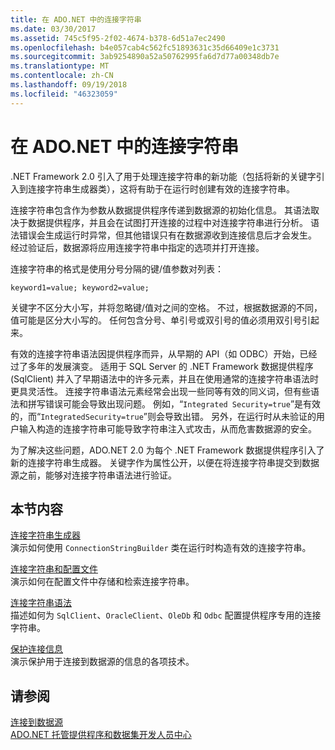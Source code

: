 ```yaml
---
title: 在 ADO.NET 中的连接字符串
ms.date: 03/30/2017
ms.assetid: 745c5f95-2f02-4674-b378-6d51a7ec2490
ms.openlocfilehash: b4e057cab4c562fc51893631c35d66409e1c3731
ms.sourcegitcommit: 3ab9254890a52a50762995fa6d7d77a00348db7e
ms.translationtype: MT
ms.contentlocale: zh-CN
ms.lasthandoff: 09/19/2018
ms.locfileid: "46323059"
---
```

# <a name="connection-strings-in-adonet"></a>在 ADO.NET 中的连接字符串
.NET Framework 2.0 引入了用于处理连接字符串的新功能（包括将新的关键字引入到连接字符串生成器类），这将有助于在运行时创建有效的连接字符串。  
  
 连接字符串包含作为参数从数据提供程序传递到数据源的初始化信息。 其语法取决于数据提供程序，并且会在试图打开连接的过程中对连接字符串进行分析。 语法错误会生成运行时异常，但其他错误只有在数据源收到连接信息后才会发生。 经过验证后，数据源将应用连接字符串中指定的选项并打开连接。  
  
 连接字符串的格式是使用分号分隔的键/值参数对列表：  
  
 `keyword1=value; keyword2=value;`  
  
 关键字不区分大小写，并将忽略键/值对之间的空格。 不过，根据数据源的不同，值可能是区分大小写的。 任何包含分号、单引号或双引号的值必须用双引号引起来。  
  
 有效的连接字符串语法因提供程序而异，从早期的 API（如 ODBC）开始，已经过了多年的发展演变。 适用于 SQL Server 的 .NET Framework 数据提供程序 (SqlClient) 并入了早期语法中的许多元素，并且在使用通常的连接字符串语法时更具灵活性。 连接字符串语法元素经常会出现一些同等有效的同义词，但有些语法和拼写错误可能会导致出现问题。 例如，“`Integrated Security=true`”是有效的，而“`IntegratedSecurity=true`”则会导致出错。 另外，在运行时从未验证的用户输入构造的连接字符串可能导致字符串注入式攻击，从而危害数据源的安全。  
  
 为了解决这些问题，ADO.NET 2.0 为每个 .NET Framework 数据提供程序引入了新的连接字符串生成器。 关键字作为属性公开，以便在将连接字符串提交到数据源之前，能够对连接字符串语法进行验证。  
  
## <a name="in-this-section"></a>本节内容  
 [连接字符串生成器](../../../../docs/framework/data/adonet/connection-string-builders.md)  
 演示如何使用 `ConnectionStringBuilder` 类在运行时构造有效的连接字符串。  
  
 [连接字符串和配置文件](../../../../docs/framework/data/adonet/connection-strings-and-configuration-files.md)  
 演示如何在配置文件中存储和检索连接字符串。  
  
 [连接字符串语法](../../../../docs/framework/data/adonet/connection-string-syntax.md)  
 描述如何为 `SqlClient`、`OracleClient`、`OleDb` 和 `Odbc` 配置提供程序专用的连接字符串。  
  
 [保护连接信息](../../../../docs/framework/data/adonet/protecting-connection-information.md)  
 演示保护用于连接到数据源的信息的各项技术。  
  
## <a name="see-also"></a>请参阅  
 [连接到数据源](/cpp/data/odbc/connecting-to-a-data-source)  
 [ADO.NET 托管提供程序和数据集开发人员中心](https://go.microsoft.com/fwlink/?LinkId=217917)

